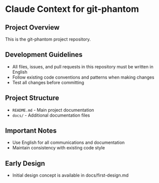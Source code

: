 # Claude Context for git-phantom

## Project Overview
This is the git-phantom project repository.

## Development Guidelines
- All files, issues, and pull requests in this repository must be written in English
- Follow existing code conventions and patterns when making changes
- Test all changes before committing

## Project Structure
- `README.md` - Main project documentation
- `docs/` - Additional documentation files

## Important Notes
- Use English for all communications and documentation
- Maintain consistency with existing code style

## Early Design
- Initial design concept is available in docs/first-design.md
